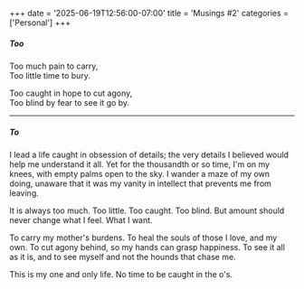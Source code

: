 +++
date = '2025-06-19T12:56:00-07:00'
title = 'Musings #2'
categories = ['Personal']
+++

##### Too

Too much pain to carry,  
Too little time to bury.  

Too caught in hope to cut agony,  
Too blind by fear to see it go by.  

---

##### To

I lead a life caught in obsession of details; the very details I believed would help me understand it all. Yet for the thousandth or so time, I'm on my knees, with empty palms open to the sky. I wander a maze of my own doing, unaware that it was my vanity in intellect that prevents me from leaving.  

It is always too much. Too little. Too caught. Too blind. But amount should never change what I feel. What I want.  

To carry my mother's burdens. To heal the souls of those I love, and my own. To cut agony behind, so my hands can grasp happiness. To see it all as it is, and to see myself and not the hounds that chase me. 

This is my one and only life. No time to be caught in the o's. 